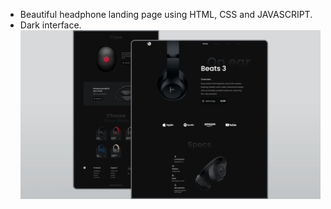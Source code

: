 - Beautiful headphone landing page using HTML, CSS and JAVASCRIPT.
- Dark interface.
  ![](/preview.png)
